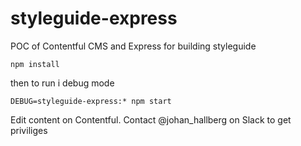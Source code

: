 # styleguide-express

POC of Contentful CMS and Express for building styleguide

```
npm install
```
then to run i debug mode
```
DEBUG=styleguide-express:* npm start
```

Edit content on Contentful. Contact @johan_hallberg on Slack to get priviliges
